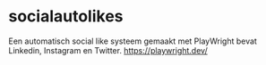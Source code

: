 # socialautolikes

Een automatisch social like systeem gemaakt met PlayWright bevat Linkedin, Instagram en Twitter.
https://playwright.dev/
